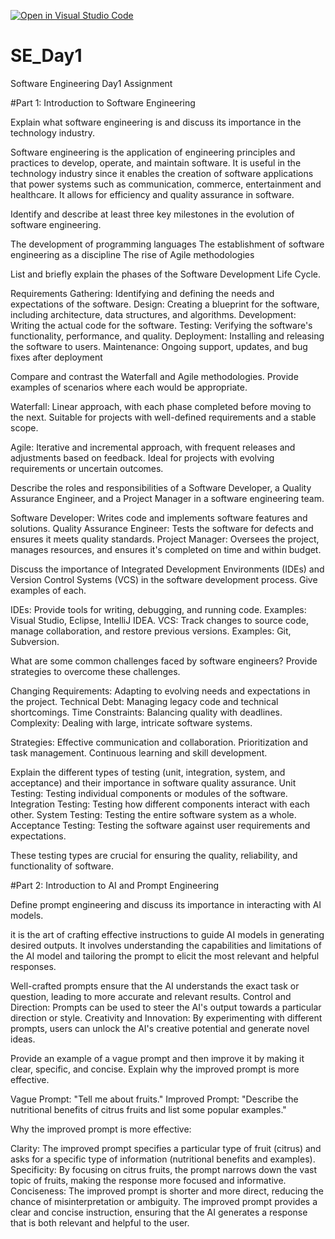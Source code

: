 [![Open in Visual Studio Code](https://classroom.github.com/assets/open-in-vscode-2e0aaae1b6195c2367325f4f02e2d04e9abb55f0b24a779b69b11b9e10269abc.svg)](https://classroom.github.com/online_ide?assignment_repo_id=15650471&assignment_repo_type=AssignmentRepo)
# SE_Day1
Software Engineering Day1 Assignment

#Part 1: Introduction to Software Engineering

Explain what software engineering is and discuss its importance in the technology industry.

Software engineering is the application of engineering principles and practices to develop, operate, and maintain software.
It is useful in the technology industry since it enables the creation of software applications that power systems such as communication, commerce, entertainment and healthcare. It allows for efficiency and quality assurance in software.

Identify and describe at least three key milestones in the evolution of software engineering.

The development of programming languages
The establishment of software engineering as a discipline
The rise of Agile methodologies

List and briefly explain the phases of the Software Development Life Cycle.

Requirements Gathering: Identifying and defining the needs and expectations of the software.
Design: Creating a blueprint for the software, including architecture, data structures, and algorithms.
Development: Writing the actual code for the software.
Testing: Verifying the software's functionality, performance, and quality.
Deployment: Installing and releasing the software to users.
Maintenance: Ongoing support, updates, and bug fixes after deployment

Compare and contrast the Waterfall and Agile methodologies. Provide examples of scenarios where each would be appropriate.

Waterfall:
Linear approach, with each phase completed before moving to the next.
Suitable for projects with well-defined requirements and a stable scope.

Agile:
Iterative and incremental approach, with frequent releases and adjustments based on feedback.
Ideal for projects with evolving requirements or uncertain outcomes.

Describe the roles and responsibilities of a Software Developer, a Quality Assurance Engineer, and a Project Manager in a software engineering team.

Software Developer: Writes code and implements software features and solutions.
Quality Assurance Engineer: Tests the software for defects and ensures it meets quality standards.
Project Manager: Oversees the project, manages resources, and ensures it's completed on time and within budget.

Discuss the importance of Integrated Development Environments (IDEs) and Version Control Systems (VCS) in the software development process. Give examples of each.

IDEs: Provide tools for writing, debugging, and running code. Examples: Visual Studio, Eclipse, IntelliJ IDEA.
VCS: Track changes to source code, manage collaboration, and restore previous versions. Examples: Git, Subversion.

What are some common challenges faced by software engineers? Provide strategies to overcome these challenges.

Changing Requirements: Adapting to evolving needs and expectations in the project.
Technical Debt: Managing legacy code and technical shortcomings.
Time Constraints: Balancing quality with deadlines.
Complexity: Dealing with large, intricate software systems.

Strategies:
Effective communication and collaboration.
Prioritization and task management.
Continuous learning and skill development.

Explain the different types of testing (unit, integration, system, and acceptance) and their importance in software quality assurance.
Unit Testing: Testing individual components or modules of the software.
Integration Testing: Testing how different components interact with each other.
System Testing: Testing the entire software system as a whole.
Acceptance Testing: Testing the software against user requirements and expectations.

These testing types are crucial for ensuring the quality, reliability, and functionality of software.

#Part 2: Introduction to AI and Prompt Engineering


Define prompt engineering and discuss its importance in interacting with AI models.

it is the art of crafting effective instructions to guide AI models in generating desired outputs. It involves understanding the capabilities and limitations of the AI model and tailoring the prompt to elicit the most relevant and helpful responses.

Well-crafted prompts ensure that the AI understands the exact task or question, leading to more accurate and relevant results.
Control and Direction: Prompts can be used to steer the AI's output towards a particular direction or style.
Creativity and Innovation: By experimenting with different prompts, users can unlock the AI's creative potential and generate novel ideas.

Provide an example of a vague prompt and then improve it by making it clear, specific, and concise. Explain why the improved prompt is more effective.

Vague Prompt: "Tell me about fruits."
Improved Prompt: "Describe the nutritional benefits of citrus fruits and list some popular examples."

Why the improved prompt is more effective:

Clarity: The improved prompt specifies a particular type of fruit (citrus) and asks for a specific type of information (nutritional benefits and examples).
Specificity: By focusing on citrus fruits, the prompt narrows down the vast topic of fruits, making the response more focused and informative.
Conciseness: The improved prompt is shorter and more direct, reducing the chance of misinterpretation or ambiguity.
The improved prompt provides a clear and concise instruction, ensuring that the AI generates a response that is both relevant and helpful to the user.

